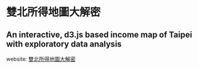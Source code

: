 # 雙北所得地圖大解密
## An interactive, d3.js based income map of Taipei with exploratory data analysis
website: [雙北所得地圖大解密](https://missmoss.github.io/taipei-income-map/)